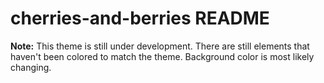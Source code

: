 # cherries-and-berries README

**Note:** This theme is still under development. There are still elements that haven't been colored to match the theme. Background color is most likely changing.